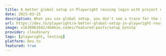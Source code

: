```yaml
---
title: A better global setup in Playwright reusing login with project dependencies
date: 2023-03-15
description: When you use global setup, you don't see a trace for the setup part of your tests and the setup doesn't appear in the HTML report. This can make debugging difficult. It's also not possible to use fixtures in global setup. In order to fix this issue, project dependencies were created.
url: https://dev.to/playwright/a-better-global-setup-in-playwright-reusing-login-with-project-dependencies-14
image: v1630862642/debbie.codes/featured-posts/setup_bznutp
provider: cloudinary
tags: [playwright, testing]
platform: Dev.to
featured: true
---
```

